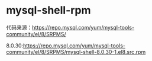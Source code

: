 # mysql-shell-rpm
代码来源：https://repo.mysql.com/yum/mysql-tools-community/el/8/SRPMS/

8.0.30:https://repo.mysql.com/yum/mysql-tools-community/el/8/SRPMS/mysql-shell-8.0.30-1.el8.src.rpm
